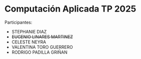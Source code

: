 # Computación Aplicada TP 2025

Participantes:
+ STEPHANIE DIAZ
+ ~~EUGENIO LINARES MARTINEZ~~
+ CELESTE NEYRA
+ VALENTINA TORO GUERRERO
+ RODRIGO PADILLA GRIÑAN
